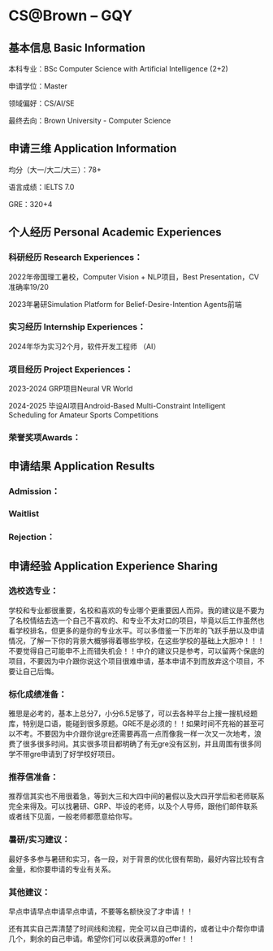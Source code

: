 # CS@Brown – GQY

## 基本信息 Basic Information

本科专业：BSc Computer Science with Artificial Intelligence (2+2)

申请学位：Master

领域偏好：CS/AI/SE

最终去向：Brown University - Computer Science


## 申请三维 Application Information

均分（大一/大二/大三）：78+

语言成绩：IELTS 7.0

GRE：320+4


## 个人经历 Personal Academic Experiences

### 科研经历 Research Experiences：

2022年帝国理工暑校，Computer Vision + NLP项目，Best Presentation，CV准确率19/20

2023年暑研Simulation Platform for Belief-Desire-Intention Agents前端

### 实习经历 Internship Experiences：

2024年华为实习2个月，软件开发工程师 （AI）

### 项目经历 Project Experiences：

2023-2024 GRP项目Neural VR World 

2024-2025 毕设AI项目Android-Based Multi-Constraint Intelligent Scheduling for Amateur Sports Competitions

### 荣誉奖项Awards：



## 申请结果 Application Results

### Admission：

### Waitlist

### Rejection：

## 申请经验 Application Experience Sharing

### 选校选专业：

学校和专业都很重要，名校和喜欢的专业哪个更重要因人而异。我的建议是不要为了名校情结去选一个自己不喜欢的、和专业不太对口的项目，毕竟以后工作虽然也看学校排名，但更多的是你的专业水平。可以多借鉴一下历年的飞跃手册以及申请情况，了解一下你的背景大概够得着哪些学校，在这些学校的基础上大胆冲！！！不要觉得自己可能申不上而错失机会！！中介的建议只是参考，可以留两个保底的项目，不要因为中介跟你说这个项目很难申请，基本申请不到而放弃这个项目，不要让自己后悔。

### 标化成绩准备：

雅思是必考的，基本上总分7，小分6.5足够了，可以去各种平台上搜一搜机经题库，特别是口语，能碰到很多原题。GRE不是必须的！！如果时间不充裕的甚至可以不考。不要因为中介跟你说gre还需要再高一点而像我一样一次又一次地考，浪费了很多很多时间。其实很多项目都明确了有无gre没有区别，并且周围有很多同学不带gre申请到了好学校好项目。

### 推荐信准备：

推荐信其实也不用很着急，等到大三和大四中间的暑假以及大四开学后和老师联系完全来得及。可以找暑研、GRP、毕设的老师，以及个人导师，跟他们邮件联系或者线下见面，一般老师都愿意给你写。

### 暑研/实习建议：

最好多多参与暑研和实习，各一段，对于背景的优化很有帮助，最好内容比较有含金量，和你要申请的专业有关系。

### 其他建议：

早点申请早点申请早点申请，不要等名额快没了才申请！！

还有其实自己弄清楚了时间线和流程，完全可以自己申请的，或者让中介帮你申请几个，剩余的自己申请。希望你们可以收获满意的offer！！